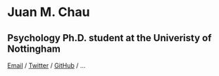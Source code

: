 # Juan M. Chau

## Psychology Ph.D. student at the Univeristy of Nottingham

[Email](mailto:juan.m.chau@gmail.com) / [Twitter](https://www.twitter.com/Juan_M_Chau) / [GitHub](https://www.github.com/JuanMChau) / ...